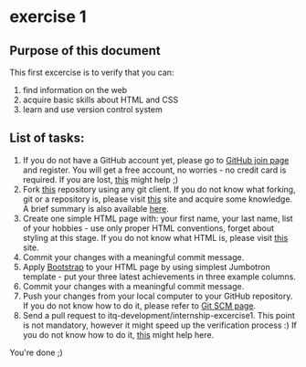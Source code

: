 [this_repo]: https://github.com/itq-development/internship-exercise1
[github_join_page]: https://github.com/join
[git_getting_started]: http://git-scm.com/book/en/v2/Getting-Started-About-Version-Control
[git_github_account]: http://git-scm.com/book/en/v2/GitHub-Account-Setup-and-Configuration
[git_github_contributing_to_a_project]: http://git-scm.com/book/en/v2/GitHub-Contributing-to-a-Project
[git_working_with_remotes]: http://git-scm.com/book/en/v2/Git-Basics-Working-with-Remotes
[html_w3schools]: http://www.w3schools.com/html
[get_bootstrap]: http://getbootstrap.com/


exercise 1
===============================

Purpose of this document
------------------------

This first excercise is to verify that you can:

1. find information on the web
2. acquire basic skills about HTML and CSS
3. learn and use version control system

List of tasks:
--------------

1. If you do not have a GitHub account yet, please go to [GitHub join page][github_join_page] and register. You will get a free account, no worries - no credit card is required. If you are lost, [this][git_github_account] might help ;)
2. Fork [this][this_repo] repository using any git client. If you do not know what forking, git or a repository is, please visit [this][git_getting_started] site and acquire some knowledge. A brief summary is also available [here][git_github_contributing_to_a_project].
3. Create one simple HTML page with: your first name, your last name, list of your hobbies - use only proper HTML conventions, forget about styling at this stage. If you do not know what HTML is, please visit [this][html_w3schools] site.
4. Commit your changes with a meaningful commit message.
5. Apply [Bootstrap][get_bootstrap] to your HTML page by using simplest Jumbotron template - put your three latest achievements in three example columns. 
6. Commit your changes with a meaningful commit message.
7. Push your changes from your local computer to your GitHub repository. If you do not know how to do it, please refer to [Git SCM page][git_working_with_remotes]. 
8. Send a pull request to itq-development/internship-excercise1. This point is not mandatory, however it might speed up the verification process :) If you do not know how to do it, [this][git_github_contributing_to_a_project] might help here.

You're done ;)
